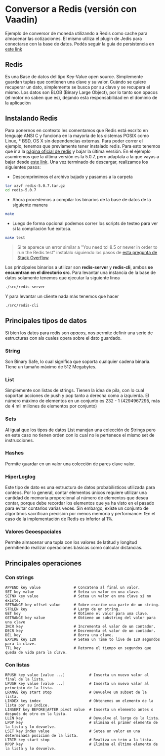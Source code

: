 # Conversor a Redis (versión con Vaadin)

Ejemplo de conversor de moneda utilizando a Redis como cache para almacenar las cotizaciones. El mismo utiliza el plugin de Jedis para conectarse con la base de datos. Podés seguir la guía de persistencia en [este link](https://docs.google.com/document/d/1eTmmFrADzvp2H9Vg88_ChqRc61U0tNx-FXntkmzmvlE/edit?usp=sharing)

## Redis

Es una Base de datos del tipo Key-Value open source. Simplemente guardan tuplas que contienen una clave y su valor. Cuándo se quiere recuperar un dato, simplemente se busca por su clave y se recupera el mismo. Los datos son BLOB (Binary Large Object), por lo tanto son opacos (el motor no saben que es), dejando esta responsabilidad en el dominio de la aplicación

## Instalando Redis

Para ponernos en contexto les comentamos que Redis está escrito en lenguaje ANSI C y funciona en la mayoría de los sistemas POSIX como Linux, * BSD, OS X sin dependencias externas. Para poder correr el ejemplo, tenemos que previamente tener instalado redis. Para esto tenemos que ir a la [página oficial de redis](https://redis.io/) y bajar la última versión. En el ejemplo asumiremos que la última versión es la 5.0.7, pero adaptala a la que vayas a bajar desde [este link](http://download.redis.io/releases/redis-5.0.7.tar.gz).
Una vez terminado de descargar, realizamos los siguientes pasos:
- Descomprimimos el archivo bajado y pasamos a la carpeta

```bash
tar xzvf redis-5.0.7.tar.gz
cd redis-5.0.7
```

- Ahora procedemos a compilar los binarios de la base de datos de la siguiente manera

```bash
make
```
- Luego de forma opcional podemos correr los scripts de testeo para ver si la compilación fué exitosa. 

```bash
make test
```

> Si te aparece un error similar a "You need tcl 8.5 or newer in order to run the Redis test" instalalo siguiendo los pasos de [esta pregunta de Stack Overflow](https://askubuntu.com/questions/58869/how-to-sucessfully-install-redis-server-tclsh8-5-not-found-error)

Los principales binarios a utilizar son **redis-server** y **redis-cli**, ambos **se encuentran en el directorio src**. Para levantar una instancia de la base de datos solamente tenemos que ejecutar la siguiente línea

```bash
./src/redis-server
```

Y para levantar un cliente nada más tenemos que hacer 

```bash
./src/redis-cli
```

## Principales tipos de datos

Si bien los datos para redis son *opacos*, nos permite definir una serie de estructuras con als cuales opera sobre el dato guardado. 

### String
Son Binary Safe, lo cual significa que soporta cualquier cadena binaria. Tiene un tamaño máximo de 512 Megabytes.

### List
Simplemente son listas de strings. Tienen la idea de pila, con lo cual soportan acciones de push y pop tanto a derecha como a izquierda. El número máximo de elementos en un conjunto es 232 - 1 (4294967295, más de 4 mil millones de elementos por conjunto)

### Sets
Al igual que los tipos de datos List manejan una colección de Strings pero en este caso no tienen orden con lo cual no le pertenece el mismo set de instrucciones.

### Hashes
Permite guardar en un valor una colección de pares clave valor.

### HiperLoglog

Este tipo de dato es una estructura de datos probabilísticos utilizada para conteos. Por lo general, contar elementos únicos requiere utilizar una cantidad de memoria proporcional al número de elementos que desea contar, porque debe recordar los elementos que ya ha visto en el pasado para evitar contarlos varias veces. Sin embargo, existe un conjunto de algoritmos sacrifican precisión por menos memoria y performance: fEn el caso de la implementación de Redis es inferior al 1%.

### Valores Geoespaciales
Permite almacenar una tupla con los valores de latitud y longitud permitiendo realizar operaciones básicas como calcular distancias. 

## Principales operaciones

### Con strings

```
APPEND key value               # Concatena al final un valor.
SET key value                  # Setea un valor en una clave.
SETNX key value                # Setea un valor en una clave si no existe.
SETRANGE key offset value      # Sobre-escribe una parte de un string.
STRLEN key                     # Largo de un string.
GET key                        # Obtiene el valor para una clave.
GETRANGE key value             # Obtiene un substring del valor para una clave
INCR key                       # Incrementa el valor de un contador.
DECR key                       # Decrementa el valor de un contador.
DEL key                        # Borra una clave.
EXPIRE key 120                 # Setea un Time to live de 120 segundos para la clave.
TTL key                        # Retorna el tiempo en segundos que queda de vida para la clave.
```

### Con listas

```
RPUSH key value [value ...]           # Inserta un nuevo valor al final de la lista.
LPUSH key value [value ...]           # Inserta un nuevo valor al principio de la lista.
LRANGE key start stop                 # Devuelve un subset de la lista.
LINDEX key index                      # Obtenemos un elemento de la lista por su índice.
LINSERT key BEFORE|AFTER pivot value  # Inserta un elemento antes o después de otro en la lista.
LLEN key                              # Devuelve el largo de la lista.
LPOP key                              # Elimina el primer elemento de la lista y lo devuelve.
LSET key index value                  # Setea un valor en una determinada posición de la lista.
LTRIM key start stop                  # Realiza un trim a la lista.
RPOP key                              # Elimina el último elemento de la lista y lo devuelve.
```
